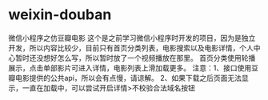 # weixin-douban
微信小程序之仿豆瓣电影
这个是之前学习微信小程序时开发的项目，因为是独立开发，所以内容比较少，目前只有首页分类列表，电影搜索以及电影详情，个人中心暂时还没想好怎么写，所以暂时放了一个视频播放在那里。
首页分类使用轮播展示，点击单部影片可进入详情，电影列表上滑加载更多。
注意：1、接口使用豆瓣电影提供的公共api，所以会有点慢，请谅解。
     2、如果下载之后页面无法显示，一直在加载中，可以尝试开启详情>不校验合法域名按钮

